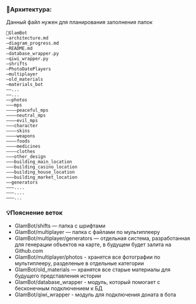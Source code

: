 ### 📜Архитектура:

Данный файл нужен для планирования заполнения папок

```
📓GlamBot
—architecture.md
—diagram_progress.md
—README.md
—database_wrapper.py
—qiwi_wrapper.py
—shrifts
—PhotoDatePlayers
—multiplayer
—old_materials
—materials_bot
——...
——...
——photos
———mps
————peaceful_mps
————neutral_mps
————evil_mps
———character
————skins
————weapons
————foods
————medicines
————clothes
———other_design
———building_main_location
———building_casino_location
———building_house_location
———building_market_location
——generators
———....
———....
———...
```

### 💡Пояснение веток

- GlamBot/shifts — папка с шрифтами
- GlamBot/multiplayer — папка с файлами по мультиплееру
- GlamBot/multiplayer/generators — отдельная система, разработанная для генерации объектов на карте, в будущем будет залита на Github.com
- GlamBot/multiplayer/photos - хранятся все фотографии по мультиплееру, разделеные в отдельные категории
- GlamBot/old_materials — хранятся все старые материалы для будущего представления истории
- GlamBot/database_wrapper - модуль, который помогает с бесконечным подключением к БД
- GlamBot/qiwi_wrapper - модуль для подключения доната в бота
